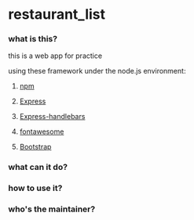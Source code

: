 # restaurant_list

### what is this?

this is a web app for practice

using these framework under the node.js environment:

1. [npm](https://www.npmjs.com/)

2. [Express](https://expressjs.com/)

3. [Express-handlebars](https://www.npmjs.com/package/express-handlebars)

4. [fontawesome](https://fontawesome.com/)

5. [Bootstrap](https://getbootstrap.com/docs/4.6/layout/overview/)


### what can it do?



### how to use it?


### who's the maintainer?
